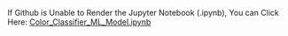 If Github is Unable to Render the Jupyter Notebook (.ipynb), You can Click Here: [Color_Classifier_ML_Model.ipynb](https://nbviewer.jupyter.org/github/AjinkyaChavan9/RGB-Color-Classifier-with-Deep-Learning-using-Keras-and-Tensorflow/blob/master/RGB%20Color%20Classifier%20ML%20Model/Color_Classifier_ML_Model.ipynb)
